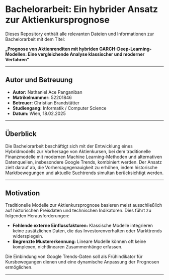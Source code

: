 # Bachelorarbeit: Ein hybrider Ansatz zur Aktienkursprognose

Dieses Repository enthält alle relevanten Dateien und Informationen zur Bachelorarbeit mit dem Titel:

**„Prognose von Aktienrenditen mit hybriden GARCH-Deep-Learning-Modellen: Eine vergleichende Analyse klassischer und moderner Verfahren“**

---

## Autor und Betreuung

- **Autor:** Nathaniel Ace Panganiban  
- **Matrikelnummer:** 52201846  
- **Betreuer:** Christian Brandstätter  
- **Studiengang:** Informatik / Computer Science  
- **Datum:** Wien, 18.02.2025

---

## Überblick

Die Bachelorarbeit beschäftigt sich mit der Entwicklung eines Hybridmodells zur Vorhersage von Aktienkursen, bei dem traditionelle Finanzmodelle mit modernen Machine Learning-Methoden und alternativen Datenquellen, insbesondere Google Trends, kombiniert werden. Der Ansatz zielt darauf ab, die Vorhersagegenauigkeit zu erhöhen, indem historische Marktbewegungen und aktuelle Suchtrends simultan berücksichtigt werden.

---

## Motivation

Traditionelle Modelle zur Aktienkursprognose basieren meist ausschließlich auf historischen Preisdaten und technischen Indikatoren. Dies führt zu folgenden Herausforderungen:
- **Fehlende externe Einflussfaktoren:** Klassische Modelle integrieren keine zusätzlichen Daten, die das Investorenverhalten oder Markttrends widerspiegeln.
- **Begrenzte Mustererkennung:** Lineare Modelle können oft keine komplexen, nichtlinearen Zusammenhänge erfassen.

Die Einbindung von Google Trends-Daten soll als Frühindikator für Kursbewegungen dienen und eine dynamische Anpassung der Prognosen ermöglichen.

---

 

